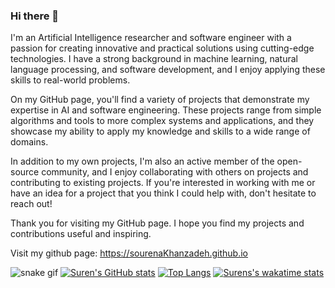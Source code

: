 ### Hi there 👋
I'm an Artificial Intelligence researcher and software engineer with a passion for creating innovative and practical solutions using cutting-edge technologies. I have a strong background in machine learning, natural language processing, and software development, and I enjoy applying these skills to real-world problems.

On my GitHub page, you'll find a variety of projects that demonstrate my expertise in AI and software engineering. These projects range from simple algorithms and tools to more complex systems and applications, and they showcase my ability to apply my knowledge and skills to a wide range of domains.

In addition to my own projects, I'm also an active member of the open-source community, and I enjoy collaborating with others on projects and contributing to existing projects. If you're interested in working with me or have an idea for a project that you think I could help with, don't hesitate to reach out!

Thank you for visiting my GitHub page. I hope you find my projects and contributions useful and inspiring.

Visit my github page: https://sourenaKhanzadeh.github.io 

![snake gif](https://github.com/sourenaKhanzadeh/sourenaKhanzadeh/blob/output/github-contribution-grid-snake.gif)
[![Suren's GitHub stats](https://github-readme-stats.vercel.app/api?username=sourenaKhanzadeh&include_all_commits=true)](https://github.com/anuraghazra/github-readme-stats)
[![Top Langs](https://github-readme-stats.vercel.app/api/top-langs/?username=sourenaKhanzadeh&hide_progress=false&layout=compact)](https://github.com/anuraghazra/github-readme-stats)
[![Surens's wakatime stats](https://github-readme-stats.vercel.app/api/wakatime?username=sourenaKhanzadeh)](https://github.com/anuraghazra/github-readme-stats)
<!--
**sourenaKhanzadeh/sourenaKhanzadeh** is a ✨ _special_ ✨ repository because its `README.md` (this file) appears on your GitHub profile.

Here are some ideas to get you started:

- 🔭 I’m currently working on ...
- 🌱 I’m currently learning ...
- 👯 I’m looking to collaborate on ...
- 🤔 I’m looking for help with ...
- 💬 Ask me about ...
- 📫 How to reach me: ...
- 😄 Pronouns: ...
- ⚡ Fun fact: ...
-->
